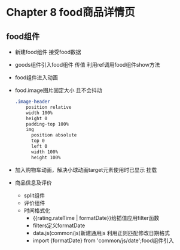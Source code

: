 # Chapter 8 food商品详情页

## food组件

- 新建food组件 接受food数据
- goods组件引入food组件 传值 利用ref调用food组件show方法
- food组件进入动画
- food.image图片固定大小 且不会抖动

  ```css
  .image-header
      position relative
      width 100%
      height 0
      padding-top 100%
      img
        position absolute
        top 0
        left 0
        width 100%
        height 100%
  ```

- 加入购物车动画，解决小球动画target元素使用时已显示 挂载
- 商品信息及评价
  - split组件
  - 评价组件
  - 时间格式化
    - {{rating.rateTime | formatDate}}给插值应用filter函数
    - filters定义formatDate
    - data.js(common/js)新建通用js 利用正则匹配修改日期格式
    - import {formatDate} from 'common/js/date';food组件引入
